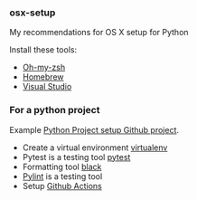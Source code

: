 ### osx-setup
My recommendations for OS X setup for Python

Install these tools:

* [Oh-my-zsh](https://ohmyz.sh/)
* [Homebrew](https://brew.sh/)
* [Visual Studio](https://code.visualstudio.com/)

### For a python project

Example [Python Project setup Github project](https://github.com/noahgift/github-actions-pytest).

* Create a virtual environment [virtualenv](https://virtualenv.pypa.io/en/latest/)
* Pytest is a testing tool [pytest](https://docs.pytest.org/en/stable/)
* Formatting tool [black](https://github.com/psf/black)
* [Pylint](https://www.pylint.org/) is a testing tool
* Setup [Github Actions](https://github.com/features/actions)
